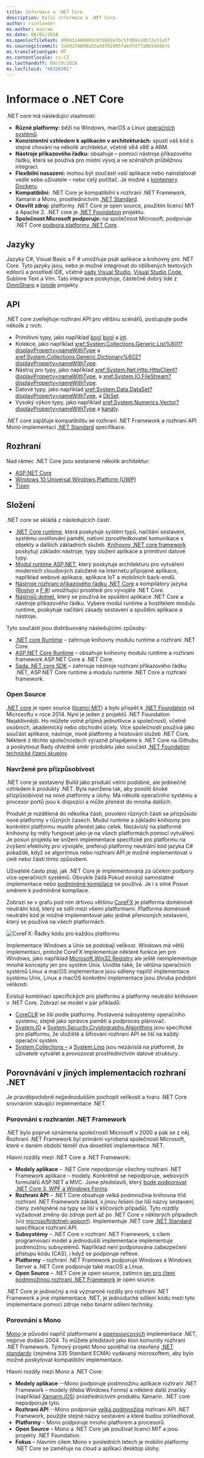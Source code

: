 ```yaml
---
title: Informace o .NET Core
description: Další informace o .NET Core.
author: richlander
ms.author: mairaw
ms.date: 08/01/2018
ms.openlocfilehash: d9943246b683c8fd892e7bc5fd09a10b72e31a5f
ms.sourcegitcommit: 3ab9254890a52a50762995fa6d7d77a00348db7e
ms.translationtype: MT
ms.contentlocale: cs-CZ
ms.lasthandoff: 09/19/2018
ms.locfileid: "46326391"
---
```

# <a name="about-net-core"></a>Informace o .NET Core

.NET core má následující vlastnosti:

- **Různé platformy:** běží na Windows, macOS a Linux [operačních systémů](https://github.com/dotnet/core/blob/master/os-lifecycle-policy.md).
- **Konzistentní vzhledem k aplikacím v architekturách:** spustí váš kód s stejné chování na několik architektur, včetně x64 x86 a ARM.
- **Nástroje příkazového řádku:** obsahuje – pomocí nástroje příkazového řádku, která se používá pro místní vývoj a ve scénářích průběžnou integraci.
- **Flexibilní nasazení:** mohou být součástí vaší aplikace nebo nainstalovat vedle sebe uživatele – nebo celý počítač. Je možné s [kontejnery Dockeru](docker/index.md).
- **Kompatibilní:** .NET Core je kompatibilní s rozhraní .NET Framework, Xamarin a Mono, prostřednictvím [.NET Standard](../standard/net-standard.md).
- **Otevřít zdroj:** platformy .NET Core je open source, použitím licencí MIT a Apache 2. .NET core je [.NET Foundation](https://dotnetfoundation.org/) projektu.
- **Společnost Microsoft podporuje:** na společnost Microsoft, podporuje .NET Core [podpora platformy .NET Core](https://www.microsoft.com/net/core/support/).

## <a name="languages"></a>Jazyky

Jazyky C#, Visual Basic a F # umožňuje psát aplikace a knihovny pro .NET Core. Tyto jazyky jsou, nebo je možné integrovat do oblíbených textových editorů a prostředí IDE, včetně [sady Visual Studio](https://visualstudio.microsoft.com/vs/), [Visual Studio Code](https://marketplace.visualstudio.com/items?itemName=ms-vscode.csharp), Sublime Text a Vim. Tato integrace poskytuje, částečně dobrý lidé z [OmniSharp](http://www.omnisharp.net/) a [Ionide](http://ionide.io) projekty.

## <a name="apis"></a>API

.NET core zveřejňuje rozhraní API pro většinu scénářů, postupujte podle několik z nich:

- Primitivní typy, jako například [bool] [ bool] a [int][int].
- Kolekce, jako například <xref:System.Collections.Generic.List%601?displayProperty=nameWithType> a <xref:System.Collections.Generic.Dictionary%602?displayProperty=nameWithType>.
- Nástroj pro typy, jako například <xref:System.Net.Http.HttpClient?displayProperty=nameWithType>, a <xref:System.IO.FileStream?displayProperty=nameWithType>.
- Datové typy, jako například <xref:System.Data.DataSet?displayProperty=nameWithType>, a [DbSet][dbset].
- Vysoký výkon typy, jako například <xref:System.Numerics.Vector?displayProperty=nameWithType> a [kanály][pipelines].

.NET core zajišťuje kompatibilitu se rozhraní .NET Framework a rozhraní API Mono implementací [.NET Standard](../standard/net-standard.md) specifikace.

[bool]: https://docs.microsoft.com/en-us/dotnet/csharp/language-reference/keywords/bool
[int]: https://docs.microsoft.com/en-us/dotnet/csharp/language-reference/keywords/int
[pipelines]: https://blogs.msdn.microsoft.com/dotnet/2018/07/09/system-io-pipelines-high-performance-io-in-net/
[dbset]: https://www.nuget.org/packages/Microsoft.EntityFrameworkCore/

## <a name="frameworks"></a>Rozhraní

Nad rámec .NET Core jsou sestavené několik architektur:

- [ASP.NET Core](/aspnet/core/)
- [Windows 10 Universal Windows Platform (UWP)](https://developer.microsoft.com/windows)
- [Tizen](https://developer.tizen.org/development/training/.net-application)

## <a name="composition"></a>Složení

.NET core se skládá z následujících částí:

- [.NET Core runtime](https://github.com/dotnet/coreclr), která poskytuje systém typů, načítání sestavení, systému uvolňování paměti, nativní zprostředkovatel komunikace s objekty a dalších základních služeb. [Knihovny .NET core framework](https://github.com/dotnet/corefx) poskytují základní nástroje, typy složení aplikace a primitivní datové typy.
- [Modul runtime ASP.NET](https://github.com/aspnet/home), který poskytuje architekturu pro vytváření moderních cloudových založené na Internetu připojené aplikace, například webové aplikace, aplikace IoT a mobilních back-endů.
- [Nástroje rozhraní příkazového řádku .NET Core](https://github.com/dotnet/cli) a kompilátory jazyka ([Roslyn](https://github.com/dotnet/roslyn) a [F #](https://github.com/microsoft/visualfsharp)) umožňující prostředí pro vývojáře .NET Core.
- [Nástrojů dotnet](https://github.com/dotnet/core-setup), který se používá ke spuštění aplikace .NET Core a nástroje příkazového řádku. Vybere modul runtime a hostitelem modulu runtime, poskytuje načítání zásady sestavení a spuštění aplikace a nástroje.

Tyto součásti jsou distribuovány následujícími způsoby:

- [.NET core Runtime](https://www.microsoft.com/net/download/dotnet-core/2.1) – zahrnuje knihovny modulu runtime a rozhraní .NET Core.
- [ASP.NET Core Runtime](https://www.microsoft.com/net/download/dotnet-core/2.1) – obsahuje knihovny modulu runtime a rozhraní framework ASP.NET Core a .NET Core.
- [Sada .NET core SDK](https://www.microsoft.com/net/download/dotnet-core/2.1) – zahrnuje nástroje rozhraní příkazového řádku .NET, ASP.NET Core runtime a modulu runtime .NET Core a rozhraní framework.

### <a name="open-source"></a>Open Source

[.NET core](https://github.com/dotnet/core) je open source ([licencí MIT](https://github.com/dotnet/core/blob/master/LICENSE.TXT)) a bylo přispět k [.NET Foundation](https://dotnetfoundation.org) od Microsoftu v roce 2014. Nyní je jeden z projektů .NET Foundation Nejaktivnější. Ho můžete volně přijímá jednotlivce a společností, včetně osobních, akademický nebo obchodní účely. Více společností používá jako součást aplikace, nástroje, nové platformy a hostování služeb .NET Core. Některé z těchto společnostech výrazně přispějeme k .NET Core na Githubu a poskytnout Rady ohledně směr produktu jako součást [.NET Foundation technické řízení skupiny](https://dotnetfoundation.org/blog/tsg-welcome).

### <a name="designed-for-adaptability"></a>Navržené pro přizpůsobivost

.NET core je sestavený Build jako produkt velmi podobné, ale jedinečné vzhledem k produkty .NET. Byla navržena tak, aby povolit široké přizpůsobivost na nové platformy a úlohy. Má několik operačního systému a procesor portů jsou k dispozici a může přenést do mnoha dalších.

Produkt je rozdělená do několika částí, povolení různých částí se přizpůsobí nové platformy v různých časech. Modul runtime a základní knihovny pro konkrétní platformu musíte přenést jako celek. Nezávislý na platformě knihovny by měly fungovat jako-je na všech platformách pomocí vytváření. Je posun projektu ke snížení implementace specifické pro platformu na zvýšení efektivity pro vývojáře, preferují platformy neutrální kód jazyka C# pokaždé, když se algoritmus nebo rozhraní API je možné implementovat v celé nebo části tímto způsobem.

Uživatelé často ptají, jak .NET Core je implementovaná za účelem podpory více operačních systémů. Obvykle žádá Pokud existují samostatné implementace nebo [podmíněné kompilace](https://en.wikipedia.org/wiki/Conditional_compilation) se používá. Je i s silné Posun směrem k podmíněné kompilace.

Zobrazí se v grafu pod ním drtivou většinu [CoreFX](https://github.com/dotnet/corefx) je platforma doménově neutrální kód, který se sdílí mezi všemi platformami. Platforma doménově neutrální kód je možné implementovat jako jediné přenosných sestavení, který se používá na všech platformách.

![CoreFX: Řádky kódu pro každou platformu](../images/corefx-platforms-loc.png)

Implementace Windows a Unix se podobají velikost. Windows má větší implementaci, protože CoreFX implementuje některé funkce jen pro Windows, jako například [Microsoft.Win32.Registry](https://github.com/dotnet/corefx/tree/master/src/Microsoft.Win32.Registry) ale ještě neimplementuje mnohé koncepty jen pro systém Unix. Uvidíte také, že většina operačních systémů Linux a macOS implementace jsou sdíleny napříč implementace systému Unix, Linux a macOS konkrétní implementace jsou zhruba podobní velikosti.

Existují kombinaci specifických pro platformu a platformy neutrální knihoven v .NET Core. Zobrazí se model v pár příkladů:

- [CoreCLR](https://github.com/dotnet/coreclr) se liší podle platformy. Postavená subsystémy operačního systému, stejně jako správce paměti a podproces plánovač.
- [System.IO](https://github.com/dotnet/corefx/tree/master/src/System.IO) a [System.Security.Cryptography.Algorithms](https://github.com/dotnet/corefx/tree/master/src/System.Security.Cryptography.Algorithms) jsou specifické pro platformu, že úložiště a šifrování rozhraní API se liší na každý operační systém.
- [System.Collections –](https://github.com/dotnet/corefx/tree/master/src/System.Collections) a [System.Linq](https://github.com/dotnet/corefx/tree/master/src/System.Linq) jsou nezávislá na platformě, že uživatelé vytvářet a provozovat prostřednictvím datové struktury.

## <a name="comparisons-to-other-net-implementations"></a>Porovnávání v jiných implementacích rozhraní .NET

Je pravděpodobně nejjednodušším pochopit velikosti a tvaru .NET Core srovnáním stávající implementace .NET.

### <a name="comparison-with-net-framework"></a>Porovnání s rozhraním .NET Framework

.NET bylo poprvé oznámena společností Microsoft v 2000 a pak se z něj. Rozhraní .NET Framework byl primární vyrobená společností Microsoft, které v daném období téměř dva desetiletí implementace .NET.

Hlavní rozdíly mezi .NET Core a .NET Framework:

- **Modely aplikace** – .NET Core nepodporuje všechny rozhraní .NET Framework aplikace – modely. Konkrétně se nepodporuje, webových formulářů ASP.NET a MVC. Jsme představili, který [bude podporovat .NET Core 3, WPF a Windows Forms](https://blogs.msdn.microsoft.com/dotnet/2018/05/07/net-core-3-and-support-for-windows-desktop-applications/).
- **Rozhraní API** – .NET Core obsahuje velká podmnožina knihovna tříd rozhraní .NET Framework základ, s jinou řešení (se liší názvy sestavení; členy zveřejněné na typy se liší v klíčových případů). Tyto rozdíly vyžadovat změny do zdroje port až po .NET Core v některých případech (viz [microsoft/dotnet-apiport](https://github.com/microsoft/dotnet-apiport)). Implementuje .NET core [.NET Standard](../standard/net-standard.md) specifikace rozhraní API.
- **Subsystémy** – .NET Core v rozhraní .NET Framework, s cílem programovací model a jednodušší implementace implementuje podmnožinu subsystémů. Například není podporována zabezpečení přístupu kódu (CAS), i když se podporuje reflexe.
- **Platformy** – rozhraní .NET Framework podporuje Windows a Windows Server a .NET Core podporuje také macOS a Linux.
- **Open Source** – .NET Core je open source, zatímco [jen pro čtení podmnožinou rozhraní .NET Framework](https://github.com/microsoft/referencesource) je open source.

.NET Core je jedinečný a má významné rozdíly pro rozhraní .NET Framework a jiné implementace .NET, je jednoduché sdílení kódu mezi tyto implementace pomocí zdroje nebo binární sdílení techniky.

### <a name="comparison-with-mono"></a>Porovnání s Mono

[Mono](http://www.mono-project.com/) je původní napříč platformami a [opensourcových](https://github.com/mono/mono) implementace .NET, nejprve dodání 2004. To můžete představit jako klon komunity rozhraní .NET Framework. Týmový projekt Mono spoléhal na otevřený [.NET standardy](https://github.com/dotnet/coreclr/blob/master/Documentation/project-docs/dotnet-standards.md) (zejména 335 Standard ECMA) vydávaný microsoftem, aby bylo možné poskytovat kompatibilní implementace.

Hlavní rozdíly mezi Mono a .NET Core:

- **Modely aplikace** --Mono podporuje podmnožinu aplikace rozhraní .NET Framework – modely (třeba Windows Forms) a některé další značky (například [Xamarin.iOS](https://www.xamarin.com/platform)) prostřednictvím produktu Xamarin. .NET core nepodporuje tyto.
- **Rozhraní API** --Mono podporuje [velká podmnožina](http://docs.go-mono.com/?link=root%3a%2fclasslib) rozhraní API .NET Framework, použijte stejné názvy sestavení a které budou zohledňovat.
- **Platformy** – Mono podporuje mnoho platforem a procesorů.
- **Open Source** – Mono a .NET Core jak používat licencí MIT a jsou projekty .NET Foundation.
- **Fokus** – hlavním cílem Mono v posledních letech je mobilní platformy .NET Core se zaměřuje na cloud a aplikaci desktop úlohy.

